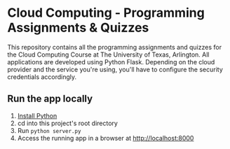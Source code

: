 # Cloud Computing - Programming Assignments & Quizzes

This repository contains all the programming assignments and quizzes for the Cloud Computing Course at The University of Texas, Arlington. All applications are developed using Python Flask. Depending on the cloud provider and the service you're using, you'll have to configure the security credentials accordingly. 

## Run the app locally

1. [Install Python][]
1. cd into this project's root directory
1. Run `python server.py`
1. Access the running app in a browser at <http://localhost:8000>

[Install Python]: https://www.python.org/downloads/
